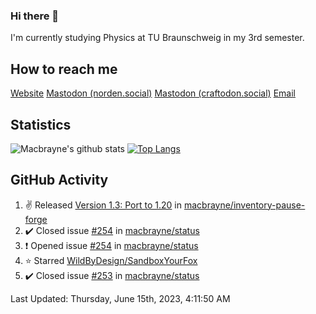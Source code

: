### Hi there 👋
I'm currently studying Physics at TU Braunschweig in my 3rd semester.

## How to reach me
[Website](https://florentin-schleuss.de)
<a rel="me" href="https://norden.social/@florentin">Mastodon (norden.social)</a>
<a rel="me" href="https://craftodon.social/@frodolon">Mastodon (craftodon.social)</a>
[Email](mailto:hello@macbrayne.de)

## Statistics
![Macbrayne's github stats](https://github-readme-stats.vercel.app/api?username=macbrayne&count_private=true&show_icons=true&hide_rank=true&custom_title=macbrayne's%20GitHub%20Stats)
[![Top Langs](https://github-readme-stats.vercel.app/api/top-langs/?username=macbrayne&exclude_repo=liftron&layout=compact)](https://github.com/anuraghazra/github-readme-stats)
## GitHub Activity

<!--RECENT_ACTIVITY:start-->
1. ✌️ Released [Version 1.3: Port to 1.20](https://github.com/macbrayne/inventory-pause-forge/releases/tag/v1.3) in [macbrayne/inventory-pause-forge](https://github.com/macbrayne/inventory-pause-forge)
2. ✔️ Closed issue [#254](https://github.com/macbrayne/status/issues/254) in [macbrayne/status](https://github.com/macbrayne/status)
3. ❗️ Opened issue [#254](https://github.com/macbrayne/status/issues/254) in [macbrayne/status](https://github.com/macbrayne/status)
4. ⭐ Starred [WildByDesign/SandboxYourFox](https://github.com/WildByDesign/SandboxYourFox)
5. ✔️ Closed issue [#253](https://github.com/macbrayne/status/issues/253) in [macbrayne/status](https://github.com/macbrayne/status)
<!--RECENT_ACTIVITY:end-->

<!--RECENT_ACTIVITY:last_update-->
Last Updated: Thursday, June 15th, 2023, 4:11:50 AM
<!--RECENT_ACTIVITY:last_update_end-->


<!--
**macbrayne/macbrayne** is a ✨ _special_ ✨ repository because its `README.md` (this file) appears on your GitHub profile.

Here are some ideas to get you started:

- 🔭 I’m currently working on ...
- 🌱 I’m currently learning ...
- 👯 I’m looking to collaborate on ...
- 🤔 I’m looking for help with ...
- 💬 Ask me about ...
- 📫 How to reach me: ...
- 😄 Pronouns: ...
- ⚡ Fun fact: ...
-->
